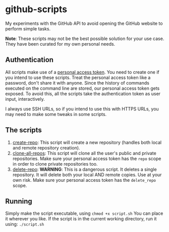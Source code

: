 # github-scripts

My experiments with the GitHub API to avoid opening the GitHub website to perform simple tasks.

**Note**: These scripts may not be the best possible solution for your use case. They have been curated for my own personal needs.

## Authentication
All scripts make use of a [personal access token](https://help.github.com/en/articles/creating-a-personal-access-token-for-the-command-line). You need to create one if you intend to use these scripts. Treat the personal access token like a password, don't share it with anyone.
Since the history of commands executed on the command line are stored, our personal access token gets exposed. To avoid this, all the scripts take the authentication token as user input, interactively.

I always use SSH URLs, so if you intend to use this with HTTPS URLs, you may need to make some tweaks in some scripts.

## The scripts
1. [create-repo](./create-repo.sh): This script will create a new repository (handles both local and remote repository creation).
2. [clone-all-repos](./clone-all-repos.sh): This script will clone all the user's public and private repositories. Make sure your personal access token has the `repo` scope in order to clone private repositories too.
3. [delete-repo](./delete-repo.sh): **WARNING**: This is a dangerous script. It deletes a single repository. It will delete both your local AND remote copies. Use at your own risk. Make sure your personal access token has the `delete_repo` scope.

## Running

Simply make the script executable, using
`chmod +x script.sh`
You can place it wherever you like. If the script is in the current working directory, run it using:
`./script.sh`

